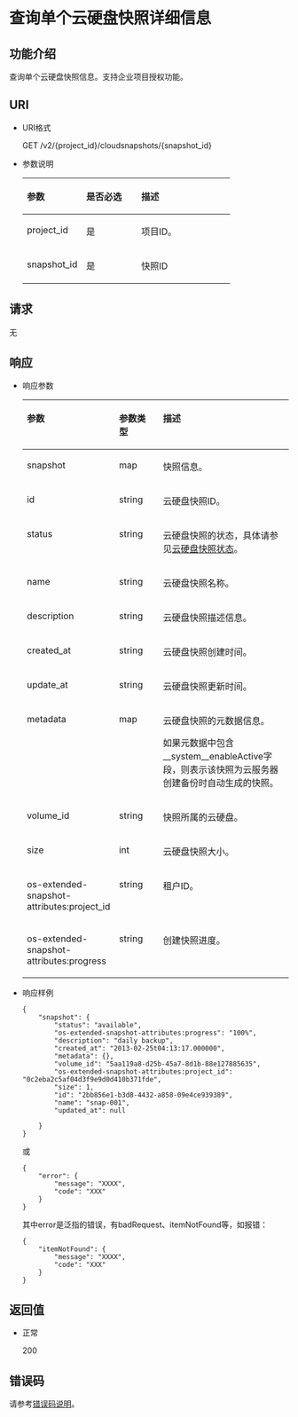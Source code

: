 # 查询单个云硬盘快照详细信息<a name="ZH-CN_TOPIC_0142374137"></a>

## 功能介绍<a name="section30030484111731"></a>

查询单个云硬盘快照信息。支持企业项目授权功能。

## URI<a name="section14733765111731"></a>

-   URI格式

    GET /v2/\{project\_id\}/cloudsnapshots/\{snapshot\_id\}

-   参数说明

    <a name="zh-cn_topic_0051408628_table66271751111731"></a>
    <table><thead align="left"><tr id="zh-cn_topic_0051408628_row56106054111731"><th class="cellrowborder" valign="top" width="28.57%" id="mcps1.1.4.1.1"><p id="zh-cn_topic_0051408628_p48296540111731"><a name="zh-cn_topic_0051408628_p48296540111731"></a><a name="zh-cn_topic_0051408628_p48296540111731"></a>参数</p>
    </th>
    <th class="cellrowborder" valign="top" width="26.529999999999998%" id="mcps1.1.4.1.2"><p id="zh-cn_topic_0051408628_p19705674111731"><a name="zh-cn_topic_0051408628_p19705674111731"></a><a name="zh-cn_topic_0051408628_p19705674111731"></a>是否必选</p>
    </th>
    <th class="cellrowborder" valign="top" width="44.9%" id="mcps1.1.4.1.3"><p id="zh-cn_topic_0051408628_p52655801111731"><a name="zh-cn_topic_0051408628_p52655801111731"></a><a name="zh-cn_topic_0051408628_p52655801111731"></a>描述</p>
    </th>
    </tr>
    </thead>
    <tbody><tr id="zh-cn_topic_0051408628_row37261521111731"><td class="cellrowborder" valign="top" width="28.57%" headers="mcps1.1.4.1.1 "><p id="zh-cn_topic_0051408628_p65393209111731"><a name="zh-cn_topic_0051408628_p65393209111731"></a><a name="zh-cn_topic_0051408628_p65393209111731"></a>project_id</p>
    </td>
    <td class="cellrowborder" valign="top" width="26.529999999999998%" headers="mcps1.1.4.1.2 "><p id="zh-cn_topic_0051408628_p62358553111731"><a name="zh-cn_topic_0051408628_p62358553111731"></a><a name="zh-cn_topic_0051408628_p62358553111731"></a>是</p>
    </td>
    <td class="cellrowborder" valign="top" width="44.9%" headers="mcps1.1.4.1.3 "><p id="zh-cn_topic_0051408628_p17878042111731"><a name="zh-cn_topic_0051408628_p17878042111731"></a><a name="zh-cn_topic_0051408628_p17878042111731"></a>项目ID。</p>
    </td>
    </tr>
    <tr id="zh-cn_topic_0051408628_row26684654111731"><td class="cellrowborder" valign="top" width="28.57%" headers="mcps1.1.4.1.1 "><p id="zh-cn_topic_0051408628_p13973379111731"><a name="zh-cn_topic_0051408628_p13973379111731"></a><a name="zh-cn_topic_0051408628_p13973379111731"></a>snapshot_id</p>
    </td>
    <td class="cellrowborder" valign="top" width="26.529999999999998%" headers="mcps1.1.4.1.2 "><p id="zh-cn_topic_0051408628_p58101900111731"><a name="zh-cn_topic_0051408628_p58101900111731"></a><a name="zh-cn_topic_0051408628_p58101900111731"></a>是</p>
    </td>
    <td class="cellrowborder" valign="top" width="44.9%" headers="mcps1.1.4.1.3 "><p id="zh-cn_topic_0051408628_p8633458111731"><a name="zh-cn_topic_0051408628_p8633458111731"></a><a name="zh-cn_topic_0051408628_p8633458111731"></a>快照ID</p>
    </td>
    </tr>
    </tbody>
    </table>


## 请求<a name="section28221468111731"></a>

无

## 响应<a name="section63055193111836"></a>

-   响应参数

    <a name="zh-cn_topic_0051408628_table46086870111836"></a>
    <table><thead align="left"><tr id="zh-cn_topic_0051408628_row56202297111836"><th class="cellrowborder" valign="top" width="21.17788221177882%" id="mcps1.1.4.1.1"><p id="zh-cn_topic_0051408628_p56092213111836"><a name="zh-cn_topic_0051408628_p56092213111836"></a><a name="zh-cn_topic_0051408628_p56092213111836"></a>参数</p>
    </th>
    <th class="cellrowborder" valign="top" width="21.17788221177882%" id="mcps1.1.4.1.2"><p id="zh-cn_topic_0051408628_p47175401111836"><a name="zh-cn_topic_0051408628_p47175401111836"></a><a name="zh-cn_topic_0051408628_p47175401111836"></a>参数类型</p>
    </th>
    <th class="cellrowborder" valign="top" width="57.64423557644236%" id="mcps1.1.4.1.3"><p id="zh-cn_topic_0051408628_p11730844111836"><a name="zh-cn_topic_0051408628_p11730844111836"></a><a name="zh-cn_topic_0051408628_p11730844111836"></a>描述</p>
    </th>
    </tr>
    </thead>
    <tbody><tr id="zh-cn_topic_0051408628_row10674282111836"><td class="cellrowborder" valign="top" width="21.17788221177882%" headers="mcps1.1.4.1.1 "><p id="zh-cn_topic_0051408628_p59310480111836"><a name="zh-cn_topic_0051408628_p59310480111836"></a><a name="zh-cn_topic_0051408628_p59310480111836"></a>snapshot</p>
    </td>
    <td class="cellrowborder" valign="top" width="21.17788221177882%" headers="mcps1.1.4.1.2 "><p id="zh-cn_topic_0051408628_p39419575111836"><a name="zh-cn_topic_0051408628_p39419575111836"></a><a name="zh-cn_topic_0051408628_p39419575111836"></a>map</p>
    </td>
    <td class="cellrowborder" valign="top" width="57.64423557644236%" headers="mcps1.1.4.1.3 "><p id="zh-cn_topic_0051408628_p61381158111836"><a name="zh-cn_topic_0051408628_p61381158111836"></a><a name="zh-cn_topic_0051408628_p61381158111836"></a>快照信息。</p>
    </td>
    </tr>
    <tr id="zh-cn_topic_0051408628_row15559516111836"><td class="cellrowborder" valign="top" width="21.17788221177882%" headers="mcps1.1.4.1.1 "><p id="zh-cn_topic_0051408628_p52361272111836"><a name="zh-cn_topic_0051408628_p52361272111836"></a><a name="zh-cn_topic_0051408628_p52361272111836"></a>id</p>
    </td>
    <td class="cellrowborder" valign="top" width="21.17788221177882%" headers="mcps1.1.4.1.2 "><p id="zh-cn_topic_0051408628_p13404600111836"><a name="zh-cn_topic_0051408628_p13404600111836"></a><a name="zh-cn_topic_0051408628_p13404600111836"></a>string</p>
    </td>
    <td class="cellrowborder" valign="top" width="57.64423557644236%" headers="mcps1.1.4.1.3 "><p id="zh-cn_topic_0051408628_p34969797111836"><a name="zh-cn_topic_0051408628_p34969797111836"></a><a name="zh-cn_topic_0051408628_p34969797111836"></a>云硬盘快照ID。</p>
    </td>
    </tr>
    <tr id="zh-cn_topic_0051408628_row46292725111836"><td class="cellrowborder" valign="top" width="21.17788221177882%" headers="mcps1.1.4.1.1 "><p id="zh-cn_topic_0051408628_p58723264111836"><a name="zh-cn_topic_0051408628_p58723264111836"></a><a name="zh-cn_topic_0051408628_p58723264111836"></a>status</p>
    </td>
    <td class="cellrowborder" valign="top" width="21.17788221177882%" headers="mcps1.1.4.1.2 "><p id="zh-cn_topic_0051408628_p58963956111836"><a name="zh-cn_topic_0051408628_p58963956111836"></a><a name="zh-cn_topic_0051408628_p58963956111836"></a>string</p>
    </td>
    <td class="cellrowborder" valign="top" width="57.64423557644236%" headers="mcps1.1.4.1.3 "><p id="zh-cn_topic_0051408628_p47023540111836"><a name="zh-cn_topic_0051408628_p47023540111836"></a><a name="zh-cn_topic_0051408628_p47023540111836"></a>云硬盘快照的状态，具体请参见<a href="云硬盘快照状态.md">云硬盘快照状态</a>。</p>
    </td>
    </tr>
    <tr id="zh-cn_topic_0051408628_row20558679111836"><td class="cellrowborder" valign="top" width="21.17788221177882%" headers="mcps1.1.4.1.1 "><p id="zh-cn_topic_0051408628_p54640283111836"><a name="zh-cn_topic_0051408628_p54640283111836"></a><a name="zh-cn_topic_0051408628_p54640283111836"></a>name</p>
    </td>
    <td class="cellrowborder" valign="top" width="21.17788221177882%" headers="mcps1.1.4.1.2 "><p id="zh-cn_topic_0051408628_p63786796111836"><a name="zh-cn_topic_0051408628_p63786796111836"></a><a name="zh-cn_topic_0051408628_p63786796111836"></a>string</p>
    </td>
    <td class="cellrowborder" valign="top" width="57.64423557644236%" headers="mcps1.1.4.1.3 "><p id="zh-cn_topic_0051408628_p14293074111836"><a name="zh-cn_topic_0051408628_p14293074111836"></a><a name="zh-cn_topic_0051408628_p14293074111836"></a>云硬盘快照名称。</p>
    </td>
    </tr>
    <tr id="zh-cn_topic_0051408628_row61528809111836"><td class="cellrowborder" valign="top" width="21.17788221177882%" headers="mcps1.1.4.1.1 "><p id="zh-cn_topic_0051408628_p17777665111836"><a name="zh-cn_topic_0051408628_p17777665111836"></a><a name="zh-cn_topic_0051408628_p17777665111836"></a>description</p>
    </td>
    <td class="cellrowborder" valign="top" width="21.17788221177882%" headers="mcps1.1.4.1.2 "><p id="zh-cn_topic_0051408628_p30704745111836"><a name="zh-cn_topic_0051408628_p30704745111836"></a><a name="zh-cn_topic_0051408628_p30704745111836"></a>string</p>
    </td>
    <td class="cellrowborder" valign="top" width="57.64423557644236%" headers="mcps1.1.4.1.3 "><p id="zh-cn_topic_0051408628_p60132426111836"><a name="zh-cn_topic_0051408628_p60132426111836"></a><a name="zh-cn_topic_0051408628_p60132426111836"></a>云硬盘快照描述信息。</p>
    </td>
    </tr>
    <tr id="zh-cn_topic_0051408628_row4320926111836"><td class="cellrowborder" valign="top" width="21.17788221177882%" headers="mcps1.1.4.1.1 "><p id="zh-cn_topic_0051408628_p14450739111836"><a name="zh-cn_topic_0051408628_p14450739111836"></a><a name="zh-cn_topic_0051408628_p14450739111836"></a>created_at</p>
    </td>
    <td class="cellrowborder" valign="top" width="21.17788221177882%" headers="mcps1.1.4.1.2 "><p id="zh-cn_topic_0051408628_p29659196111836"><a name="zh-cn_topic_0051408628_p29659196111836"></a><a name="zh-cn_topic_0051408628_p29659196111836"></a>string</p>
    </td>
    <td class="cellrowborder" valign="top" width="57.64423557644236%" headers="mcps1.1.4.1.3 "><p id="zh-cn_topic_0051408628_p45391308111836"><a name="zh-cn_topic_0051408628_p45391308111836"></a><a name="zh-cn_topic_0051408628_p45391308111836"></a>云硬盘快照创建时间。</p>
    </td>
    </tr>
    <tr id="zh-cn_topic_0051408628_row3737236411149"><td class="cellrowborder" valign="top" width="21.17788221177882%" headers="mcps1.1.4.1.1 "><p id="zh-cn_topic_0051408628_p80695711149"><a name="zh-cn_topic_0051408628_p80695711149"></a><a name="zh-cn_topic_0051408628_p80695711149"></a>update_at</p>
    </td>
    <td class="cellrowborder" valign="top" width="21.17788221177882%" headers="mcps1.1.4.1.2 "><p id="zh-cn_topic_0051408628_p6536351711149"><a name="zh-cn_topic_0051408628_p6536351711149"></a><a name="zh-cn_topic_0051408628_p6536351711149"></a>string</p>
    </td>
    <td class="cellrowborder" valign="top" width="57.64423557644236%" headers="mcps1.1.4.1.3 "><p id="zh-cn_topic_0051408628_p2439511411149"><a name="zh-cn_topic_0051408628_p2439511411149"></a><a name="zh-cn_topic_0051408628_p2439511411149"></a>云硬盘快照更新时间。</p>
    </td>
    </tr>
    <tr id="zh-cn_topic_0051408628_row5868590111836"><td class="cellrowborder" valign="top" width="21.17788221177882%" headers="mcps1.1.4.1.1 "><p id="zh-cn_topic_0051408628_p5593786111836"><a name="zh-cn_topic_0051408628_p5593786111836"></a><a name="zh-cn_topic_0051408628_p5593786111836"></a>metadata</p>
    </td>
    <td class="cellrowborder" valign="top" width="21.17788221177882%" headers="mcps1.1.4.1.2 "><p id="zh-cn_topic_0051408628_p50443518111836"><a name="zh-cn_topic_0051408628_p50443518111836"></a><a name="zh-cn_topic_0051408628_p50443518111836"></a>map</p>
    </td>
    <td class="cellrowborder" valign="top" width="57.64423557644236%" headers="mcps1.1.4.1.3 "><p id="zh-cn_topic_0051408628_p46118865111836"><a name="zh-cn_topic_0051408628_p46118865111836"></a><a name="zh-cn_topic_0051408628_p46118865111836"></a>云硬盘快照的元数据信息。</p>
    <p id="zh-cn_topic_0051408628_p771812911458"><a name="zh-cn_topic_0051408628_p771812911458"></a><a name="zh-cn_topic_0051408628_p771812911458"></a>如果元数据中包含__system__enableActive字段，则表示该快照为云服务器创建备份时自动生成的快照。</p>
    </td>
    </tr>
    <tr id="zh-cn_topic_0051408628_row12416602111836"><td class="cellrowborder" valign="top" width="21.17788221177882%" headers="mcps1.1.4.1.1 "><p id="zh-cn_topic_0051408628_p66220711111836"><a name="zh-cn_topic_0051408628_p66220711111836"></a><a name="zh-cn_topic_0051408628_p66220711111836"></a>volume_id</p>
    </td>
    <td class="cellrowborder" valign="top" width="21.17788221177882%" headers="mcps1.1.4.1.2 "><p id="zh-cn_topic_0051408628_p62277393111836"><a name="zh-cn_topic_0051408628_p62277393111836"></a><a name="zh-cn_topic_0051408628_p62277393111836"></a>string</p>
    </td>
    <td class="cellrowborder" valign="top" width="57.64423557644236%" headers="mcps1.1.4.1.3 "><p id="zh-cn_topic_0051408628_p43213914111836"><a name="zh-cn_topic_0051408628_p43213914111836"></a><a name="zh-cn_topic_0051408628_p43213914111836"></a>快照所属的云硬盘。</p>
    </td>
    </tr>
    <tr id="zh-cn_topic_0051408628_row53380907111836"><td class="cellrowborder" valign="top" width="21.17788221177882%" headers="mcps1.1.4.1.1 "><p id="zh-cn_topic_0051408628_p28886228111836"><a name="zh-cn_topic_0051408628_p28886228111836"></a><a name="zh-cn_topic_0051408628_p28886228111836"></a>size</p>
    </td>
    <td class="cellrowborder" valign="top" width="21.17788221177882%" headers="mcps1.1.4.1.2 "><p id="zh-cn_topic_0051408628_p58083101111836"><a name="zh-cn_topic_0051408628_p58083101111836"></a><a name="zh-cn_topic_0051408628_p58083101111836"></a>int</p>
    </td>
    <td class="cellrowborder" valign="top" width="57.64423557644236%" headers="mcps1.1.4.1.3 "><p id="zh-cn_topic_0051408628_p39095984111836"><a name="zh-cn_topic_0051408628_p39095984111836"></a><a name="zh-cn_topic_0051408628_p39095984111836"></a>云硬盘快照大小。</p>
    </td>
    </tr>
    <tr id="zh-cn_topic_0051408628_row16319538111836"><td class="cellrowborder" valign="top" width="21.17788221177882%" headers="mcps1.1.4.1.1 "><p id="zh-cn_topic_0051408628_p46814240111836"><a name="zh-cn_topic_0051408628_p46814240111836"></a><a name="zh-cn_topic_0051408628_p46814240111836"></a>os-extended-snapshot-attributes:project_id</p>
    </td>
    <td class="cellrowborder" valign="top" width="21.17788221177882%" headers="mcps1.1.4.1.2 "><p id="zh-cn_topic_0051408628_p33857106111836"><a name="zh-cn_topic_0051408628_p33857106111836"></a><a name="zh-cn_topic_0051408628_p33857106111836"></a>string</p>
    </td>
    <td class="cellrowborder" valign="top" width="57.64423557644236%" headers="mcps1.1.4.1.3 "><p id="zh-cn_topic_0051408628_p6137764111836"><a name="zh-cn_topic_0051408628_p6137764111836"></a><a name="zh-cn_topic_0051408628_p6137764111836"></a>租户ID。</p>
    </td>
    </tr>
    <tr id="zh-cn_topic_0051408628_row55239881111836"><td class="cellrowborder" valign="top" width="21.17788221177882%" headers="mcps1.1.4.1.1 "><p id="zh-cn_topic_0051408628_p45245366111836"><a name="zh-cn_topic_0051408628_p45245366111836"></a><a name="zh-cn_topic_0051408628_p45245366111836"></a>os-extended-snapshot-attributes:progress</p>
    </td>
    <td class="cellrowborder" valign="top" width="21.17788221177882%" headers="mcps1.1.4.1.2 "><p id="zh-cn_topic_0051408628_p40996011111836"><a name="zh-cn_topic_0051408628_p40996011111836"></a><a name="zh-cn_topic_0051408628_p40996011111836"></a>string</p>
    </td>
    <td class="cellrowborder" valign="top" width="57.64423557644236%" headers="mcps1.1.4.1.3 "><p id="zh-cn_topic_0051408628_p18028606145913"><a name="zh-cn_topic_0051408628_p18028606145913"></a><a name="zh-cn_topic_0051408628_p18028606145913"></a>创建快照进度。</p>
    </td>
    </tr>
    </tbody>
    </table>


-   响应样例

    ```
    {
        "snapshot": {
            "status": "available",
            "os-extended-snapshot-attributes:progress": "100%",
            "description": "daily backup",
            "created_at": "2013-02-25t04:13:17.000000",
            "metadata": {},
            "volume_id": "5aa119a8-d25b-45a7-8d1b-88e127885635",
            "os-extended-snapshot-attributes:project_id": "0c2eba2c5af04d3f9e9d0d410b371fde",
            "size": 1,
            "id": "2bb856e1-b3d8-4432-a858-09e4ce939389",
            "name": "snap-001",
            "updated_at": null
    
        }
    }
    ```

    或

    ```
    {
        "error": {
            "message": "XXXX", 
            "code": "XXX"
        }
    }
    ```

    其中error是泛指的错误，有badRequest、itemNotFound等，如报错：

    ```
    {
        "itemNotFound": {
            "message": "XXXX", 
            "code": "XXX"
        }
    }
    ```


## 返回值<a name="section38811440112026"></a>

-   正常

    200


## 错误码<a name="section431317151242"></a>

请参考[错误码说明](错误码说明.md)。

